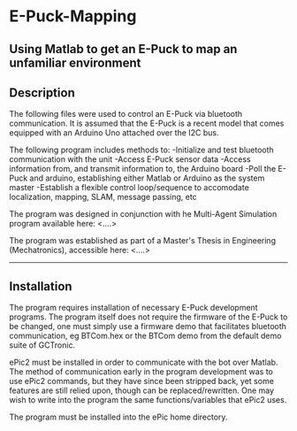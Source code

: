 # E-Puck-Mapping
Using Matlab to get an E-Puck to map an unfamiliar environment
------------------------------------------------------------------------------------------------------------------------------------------

## Description
The following files were used to control an E-Puck via bluetooth communication. 
It is assumed that the E-Puck is a recent model that comes equipped with an Arduino Uno attached over the I2C bus.

The following program includes methods to:
-Initialize and test bluetooth communication with the unit
-Access E-Puck sensor data
-Access information from, and transmit information to, the Arduino board
-Poll the E-Puck and arduino, establishing either Matlab or Arduino as the system master
-Establish a flexible control loop/sequence to accomodate localization, mapping, SLAM, message passing, etc

The program was designed in conjunction with he Multi-Agent Simulation program available here:
<....>

The program was established as part of a Master's Thesis in Engineering (Mechatronics), accessible here:
<....>

------------------------------------------------------------------------------------------------------------------------------------------

## Installation
The program requires installation of necessary E-Puck development programs. 
The program itself does not require the firmware of the E-Puck to be changed, one must simply use a firmware demo that facilitates bluetooth communication, eg BTCom.hex or the BTCom demo from the default demo suite of GCTronic.

ePic2 must be installed in order to communicate with the bot over Matlab. The method of communication early in the program development was to use ePic2 commands, but they have since been stripped back, yet some features are still relied upon, though can be replaced/rewritten. One may wish to write into the program the same functions/variables that ePic2 uses.

The program must be installed into the ePic home directory.

